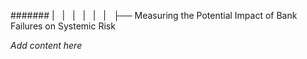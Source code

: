 ####### |   |   |   |   |   |   ├── Measuring the Potential Impact of Bank Failures on Systemic Risk

*Add content here*